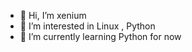 - 👋 Hi, I’m xenium
- 👀 I’m interested in Linux , Python 
- 🌱 I’m currently learning Python for now 
